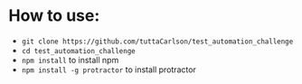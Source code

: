 # How to use:
- `git clone https://github.com/tuttaCarlson/test_automation_challenge`
- `cd test_automation_challenge`
- `npm install` to install npm
- `npm install -g protractor` to install protractor

